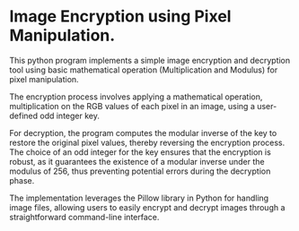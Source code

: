 # Image Encryption using Pixel Manipulation.
This python program implements a simple image encryption and decryption tool using basic mathematical operation (Multiplication and Modulus) for pixel manipulation. 

The encryption process involves applying a mathematical operation, multiplication on the RGB values of each pixel in an image, using a user-defined odd integer key. 

For decryption, the program computes the modular inverse of the key to restore the original pixel values, thereby reversing the encryption process. The choice of an odd integer for the key ensures that the encryption is robust, as it guarantees the existence of a modular inverse under the modulus of 256, thus preventing potential errors during the decryption phase.

The implementation leverages the Pillow library in Python for handling image files, allowing users to easily encrypt and decrypt images through a straightforward command-line interface.
